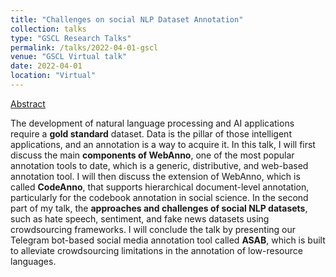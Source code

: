 ```yaml
---
title: "Challenges on social NLP Dataset Annotation"
collection: talks
type: "GSCL Research Talks"
permalink: /talks/2022-04-01-gscl
venue: "GSCL Virtual talk"
date: 2022-04-01
location: "Virtual"
---
```



[Abstract](https://www.gscl.org/en/2022/04/01/seidmuhieyimam.html)

The development of natural language processing and AI applications require a **gold standard** dataset. Data is the pillar of those intelligent applications, and an annotation is a way to acquire it. In this talk, I will first discuss the main **components of WebAnno**, one of the most popular annotation tools to date, which is a generic, distributive, and web-based annotation tool. I will then discuss the extension of WebAnno, which is called **CodeAnno**, that supports hierarchical document-level annotation, particularly for the codebook annotation in social science. In the second part of my talk, the **approaches and challenges of social NLP datasets**, such as hate speech, sentiment, and fake news datasets using crowdsourcing frameworks. I will conclude the talk by presenting our Telegram bot-based social media annotation tool called **ASAB**, which is built to alleviate crowdsourcing limitations in the annotation of low-resource languages.

